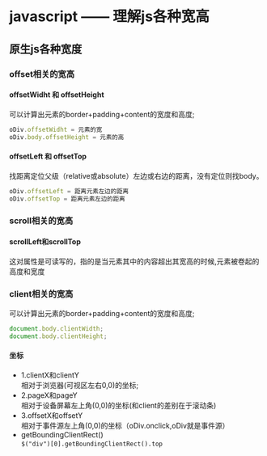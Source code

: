 # javascript —— 理解js各种宽高

## 原生js各种宽度
### offset相关的宽高
#### offsetWidht 和 offsetHeight
可以计算出元素的border+padding+content的宽度和高度;

```javascript
oDiv.offsetWidht = 元素的宽
oDiv.body.offsetHeight = 元素的高
```


#### offsetLeft 和 offsetTop
找距离定位父级（relative或absolute）左边或右边的距离，没有定位则找body。
 ``` javascript
oDiv.offsetLeft = 距离元素左边的距离
oDiv.offsetTop = 距离元素左边的距离
```
### scroll相关的宽高
#### scrollLeft和scrollTop
这对属性是可读写的，指的是当元素其中的内容超出其宽高的时候,元素被卷起的高度和宽度
  
### client相关的宽高
可以计算出元素的border+padding+content的宽度和高度;
``` javaScript
document.body.clientWidth;
document.body.clientHeight;
```


#### 坐标
-  1.clientX和clientY  
相对于浏览器(可视区左右0,0)的坐标;
-  2.pageX和pageY    
相对于设备屏幕左上角(0,0)的坐标(和client的差别在于滚动条)
-  3.offsetX和offsetY    
相对于事件源左上角(0,0)的坐标（oDiv.onclick,oDiv就是事件源）   
-  getBoundingClientRect()     
`$("div")[0].getBoundingClientRect().top`